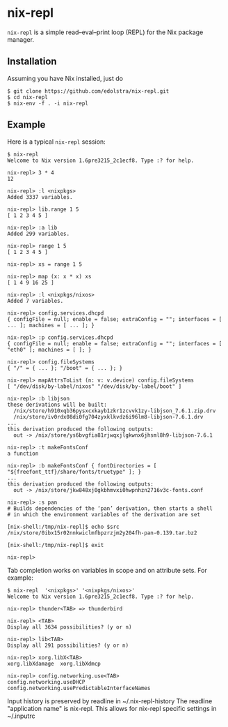 nix-repl
========

`nix-repl` is a simple read–eval–print loop (REPL) for the Nix package
manager.

Installation
------------

Assuming you have Nix installed, just do

    $ git clone https://github.com/edolstra/nix-repl.git
    $ cd nix-repl
    $ nix-env -f . -i nix-repl

Example
-------

Here is a typical `nix-repl` session:

    $ nix-repl
    Welcome to Nix version 1.6pre3215_2c1ecf8. Type :? for help.

    nix-repl> 3 * 4
    12

    nix-repl> :l <nixpkgs>
    Added 3337 variables.

    nix-repl> lib.range 1 5
    [ 1 2 3 4 5 ]

    nix-repl> :a lib
    Added 299 variables.

    nix-repl> range 1 5
    [ 1 2 3 4 5 ]

    nix-repl> xs = range 1 5

    nix-repl> map (x: x * x) xs
    [ 1 4 9 16 25 ]

    nix-repl> :l <nixpkgs/nixos>
    Added 7 variables.

    nix-repl> config.services.dhcpd
    { configFile = null; enable = false; extraConfig = ""; interfaces = [ ... ]; machines = [ ... ]; }

    nix-repl> :p config.services.dhcpd
    { configFile = null; enable = false; extraConfig = ""; interfaces = [ "eth0" ]; machines = [ ]; }

    nix-repl> config.fileSystems
    { "/" = { ... }; "/boot" = { ... }; }

    nix-repl> mapAttrsToList (n: v: v.device) config.fileSystems
    [ "/dev/disk/by-label/nixos" "/dev/disk/by-label/boot" ]

    nix-repl> :b libjson
    these derivations will be built:
      /nix/store/h910xqb36pysxcxkayb1zkr1zcvvk1zy-libjson_7.6.1.zip.drv
      /nix/store/iv0rdx08di0fg704zyxklkvdz6i96lm8-libjson-7.6.1.drv
    ...
    this derivation produced the following outputs:
      out -> /nix/store/ys6bvgfia81rjwqxjlgkwnx6jhsml8h9-libjson-7.6.1

    nix-repl> :t makeFontsConf
    a function

    nix-repl> :b makeFontsConf { fontDirectories = [ "${freefont_ttf}/share/fonts/truetype" ]; }
    ...
    this derivation produced the following outputs:
      out -> /nix/store/jkw848xj0gkbhmvxi0hwpnhzn2716v3c-fonts.conf

    nix-repl> :s pan
    # Builds dependencies of the ‘pan’ derivation, then starts a shell
    # in which the environment variables of the derivation are set

    [nix-shell:/tmp/nix-repl]$ echo $src
    /nix/store/0ibx15r02nnkwiclmfbpzrzjm2y204fh-pan-0.139.tar.bz2

    [nix-shell:/tmp/nix-repl]$ exit

    nix-repl>

Tab completion works on variables in scope and on attribute sets.  For
example:

    $ nix-repl  '<nixpkgs>' '<nixpkgs/nixos>'
    Welcome to Nix version 1.6pre3215_2c1ecf8. Type :? for help.

    nix-repl> thunder<TAB> => thunderbird

    nix-repl> <TAB>
    Display all 3634 possibilities? (y or n)

    nix-repl> lib<TAB>
    Display all 291 possibilities? (y or n)

    nix-repl> xorg.libX<TAB>
    xorg.libXdamage  xorg.libXdmcp

    nix-repl> config.networking.use<TAB>
    config.networking.useDHCP   config.networking.usePredictableInterfaceNames

Input history is preserved by readline in ~/.nix-repl-history
The readline "application name" is nix-repl. This allows for nix-repl specific
settings in ~/.inputrc
